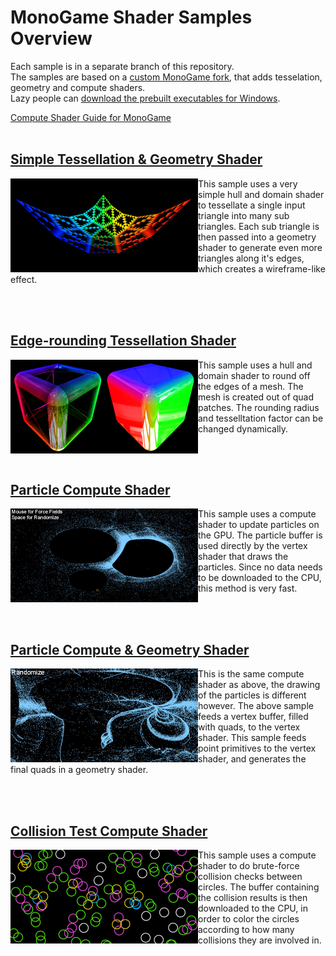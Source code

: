 # MonoGame Shader Samples Overview

Each sample is in a separate branch of this repository.<br>
The samples are based on a [custom MonoGame fork](https://github.com/MonoGame/MonoGame/pull/7533), that adds tesselation, geometry and compute shaders.<br>
Lazy people can [download the prebuilt executables for Windows](https://www.dropbox.com/s/c5h81mtgw5pnctu/Monogame%20Shader%20Samples.zip?dl=1).

[Compute Shader Guide for MonoGame](https://github.com/cpt-max/Docs/blob/master/MonoGame%20Compute%20Shader%20Guide.md)
<br><br>

## [Simple Tessellation & Geometry Shader](https://github.com/cpt-max/MonoGame-Shader-Samples/tree/tesselation_geometry)
[<img align="left" width="300" src="Screenshots/TesselationGeometry.jpg">](https://github.com/cpt-max/MonoGame-Shader-Samples/tree/tesselation_geometry)
This sample uses a very simple hull and domain shader to tessellate a single input triangle into many sub triangles. Each sub triangle is then passed into a geometry shader to generate even more triangles along it's edges, which creates a wireframe-like effect.

<br clear="left"/><br>

## [Edge-rounding Tessellation Shader](https://github.com/cpt-max/MonoGame-Shader-Samples/tree/edgerounding)
[<img align="left" width="300" src="Screenshots/EdgeRounding.jpg">](https://github.com/cpt-max/MonoGame-Shader-Samples/tree/edgerounding)
This sample uses a hull and domain shader to round off the edges of a mesh. The mesh is created out of quad patches. The rounding radius and tesselltation factor can be changed dynamically.

<br clear="left"/><br>

## [Particle Compute Shader](https://github.com/cpt-max/MonoGame-Shader-Samples/tree/compute_gpu_particles)
[<img align="left" width="300" src="Screenshots/ComputeParticles.jpg">](https://github.com/cpt-max/MonoGame-Shader-Samples/tree/compute_gpu_particles)

This sample uses a compute shader to update particles on the GPU. The particle buffer is used directly by the vertex shader that draws the particles. Since no data needs to be downloaded to the CPU, this method is very fast.

<br clear="left"/><br>

## [Particle Compute & Geometry Shader](https://github.com/cpt-max/MonoGame-Shader-Samples/tree/compute_gpu_particles_geometry)
[<img align="left" width="300" src="Screenshots/ComputeGeometryParticles.jpg">](https://github.com/cpt-max/MonoGame-Shader-Samples/tree/compute_gpu_particles_geometry)

This is the same compute shader as above, the drawing of the particles is different however. The above sample feeds a vertex buffer, filled with quads, to the vertex shader. This sample feeds point primitives to the vertex shader, and generates the final quads in a geometry shader.   

<br clear="left"/><br>

## [Collision Test Compute Shader](https://github.com/cpt-max/MonoGame-Shader-Samples/tree/compute_cpu)
[<img align="left" width="300" src="Screenshots/ComputeCircles.jpg">](https://github.com/cpt-max/MonoGame-Shader-Samples/tree/compute_cpu)
This sample uses a compute shader to do brute-force collision checks between circles. The buffer containing the collision results is then downloaded to the CPU, in order to color the circles according to how many collisions they are involved in.

<br clear="left"/><br>









